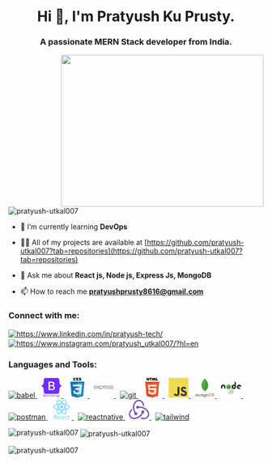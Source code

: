 <h1 align="center">Hi 👋, I'm Pratyush Ku Prusty.</h1>
<h3 align="center">A passionate MERN Stack developer from India.</h3>
<img src="https://miro.medium.com/v2/resize:fit:1400/1*PcUTIKD7RU7PP0S66jrVJg.gif" align="right" width="400px" height="300" alt="" srcset="">

<p align="left"> 
    <img src="https://komarev.com/ghpvc/?username=pratyush-utkal007&label=Profile%20views&color=0e75b6&style=flat" alt="pratyush-utkal007" /> 
</p>

- 🌱 I’m currently learning **DevOps**

- 👨‍💻 All of my projects are available at [https://github.com/pratyush-utkal007?tab=repositories](https://github.com/pratyush-utkal007?tab=repositories)

- 💬 Ask me about **React js, Node js, Express Js, MongoDB**

- 📫 How to reach me **pratyushprusty8616@gmail.com**

<h3 align="left">Connect with me:</h3>
<p align="left">
    <a href="https://www.linkedin.com/in/pratyush-tech/" target="blank">
        <img align="center" src="https://raw.githubusercontent.com/rahuldkjain/github-profile-readme-generator/master/src/images/icons/Social/linked-in-alt.svg" alt="https://www.linkedin.com/in/pratyush-tech/" height="30" width="40" />
    </a>
    <a href="https://www.instagram.com/pratyush_utkal007/?hl=en" target="blank">
        <img align="center" src="https://raw.githubusercontent.com/rahuldkjain/github-profile-readme-generator/master/src/images/icons/Social/instagram.svg" alt="https://www.instagram.com/pratyush_utkal007/?hl=en" height="30" width="40" />
    </a>
</p>

<h3 align="left">Languages and Tools:</h3>
<p align="left"> 
    <a href="https://babeljs.io/" target="_blank" rel="noreferrer"> 
        <img src="https://www.vectorlogo.zone/logos/babeljs/babeljs-icon.svg" alt="babel" width="40" height="40" /> 
    </a> 
    <span>&nbsp;</span>
    <a href="https://getbootstrap.com" target="_blank" rel="noreferrer"> 
        <img src="https://raw.githubusercontent.com/devicons/devicon/master/icons/bootstrap/bootstrap-plain-wordmark.svg" alt="bootstrap" width="40" height="40" /> 
    </a> 
    <span>&nbsp;</span>
    <a href="https://www.w3schools.com/css/" target="_blank" rel="noreferrer"> 
        <img src="https://raw.githubusercontent.com/devicons/devicon/master/icons/css3/css3-original-wordmark.svg" alt="css3" width="40" height="40" /> 
    </a> 
    <span>&nbsp;</span>
    <a href="https://expressjs.com" target="_blank" rel="noreferrer"> 
        <img src="https://raw.githubusercontent.com/devicons/devicon/master/icons/express/express-original-wordmark.svg" alt="express" width="40" height="40" /> 
    </a> 
    <span>&nbsp;</span>
    <a href="https://git-scm.com/" target="_blank" rel="noreferrer"> 
        <img src="https://www.vectorlogo.zone/logos/git-scm/git-scm-icon.svg" alt="git" width="40" height="40" /> 
    </a> 
    <span>&nbsp;</span>
    <a href="https://www.w3.org/html/" target="_blank" rel="noreferrer"> 
        <img src="https://raw.githubusercontent.com/devicons/devicon/master/icons/html5/html5-original-wordmark.svg" alt="html5" width="40" height="40" /> 
    </a> 
    <span>&nbsp;</span>
    <a href="https://developer.mozilla.org/en-US/docs/Web/JavaScript" target="_blank" rel="noreferrer"> 
        <img src="https://raw.githubusercontent.com/devicons/devicon/master/icons/javascript/javascript-original.svg" alt="javascript" width="40" height="40" /> 
    </a> 
    <span>&nbsp;</span>
    <a href="https://www.mongodb.com/" target="_blank" rel="noreferrer"> 
        <img src="https://raw.githubusercontent.com/devicons/devicon/master/icons/mongodb/mongodb-original-wordmark.svg" alt="mongodb" width="40" height="40" /> 
    </a> 
    <span>&nbsp;</span>
    <a href="https://nodejs.org" target="_blank" rel="noreferrer"> 
        <img src="https://raw.githubusercontent.com/devicons/devicon/master/icons/nodejs/nodejs-original-wordmark.svg" alt="nodejs" width="40" height="40" /> 
    </a> 
    <span>&nbsp;</span>
    <a href="https://postman.com" target="_blank" rel="noreferrer"> 
        <img src="https://www.vectorlogo.zone/logos/getpostman/getpostman-icon.svg" alt="postman" width="40" height="40" /> 
    </a> 
    <span>&nbsp;</span>
    <a href="https://reactjs.org/" target="_blank" rel="noreferrer"> 
        <img src="https://raw.githubusercontent.com/devicons/devicon/master/icons/react/react-original-wordmark.svg" alt="react" width="40" height="40" /> 
    </a> 
    <span>&nbsp;</span>
    <a href="https://reactnative.dev/" target="_blank" rel="noreferrer"> 
        <img src="https://reactnative.dev/img/header_logo.svg" alt="reactnative" width="40" height="40" /> 
    </a> 
    <span>&nbsp;</span>
    <a href="https://redux.js.org" target="_blank" rel="noreferrer"> 
        <img src="https://raw.githubusercontent.com/devicons/devicon/master/icons/redux/redux-original.svg" alt="redux" width="40" height="40" /> 
    </a> 
    <span>&nbsp;</span>
    <a href="https://tailwindcss.com/" target="_blank" rel="noreferrer"> 
        <img src="https://www.vectorlogo.zone/logos/tailwindcss/tailwindcss-icon.svg" alt="tailwind" width="40" height="40" /> 
    </a> 
</p>

<p><img align="left" src="https://github-readme-stats.vercel.app/api/top-langs?username=pratyush-utkal007&show_icons=true&locale=en&layout=compact" alt="pratyush-utkal007" /></p>

<p>&nbsp;<img align="center" src="https://github-readme-stats.vercel.app/api?username=pratyush-utkal007&show_icons=true&locale=en" alt="pratyush-utkal007" /></p>

<p><img align="center" src="https://github-readme-streak-stats.herokuapp.com/?user=pratyush-utkal007&" alt="pratyush-utkal007" /></p>
